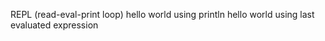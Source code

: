 REPL (read-eval-print loop)
    hello world using println
    hello world using last evaluated expression
